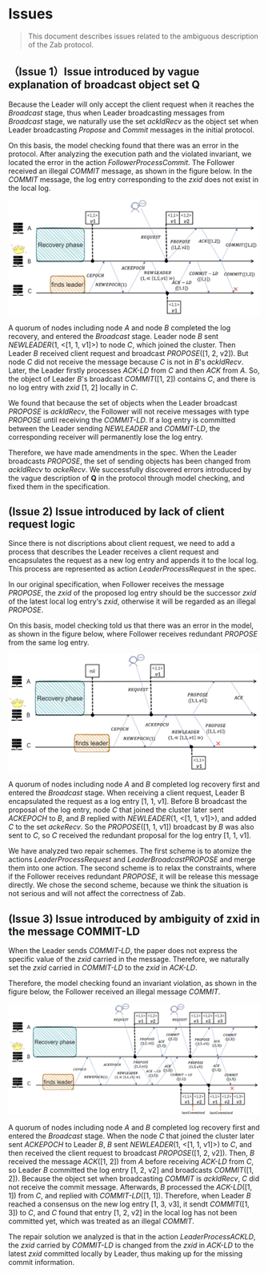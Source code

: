 <!--
Licensed to the Apache Software Foundation (ASF) under one
or more contributor license agreements.  See the NOTICE file
distributed with this work for additional information
regarding copyright ownership.  The ASF licenses this file
to you under the Apache License, Version 2.0 (the
"License"); you may not use this file except in compliance
with the License.  You may obtain a copy of the License at

    http://www.apache.org/licenses/LICENSE-2.0

Unless required by applicable law or agreed to in writing, software
distributed under the License is distributed on an "AS IS" BASIS,
WITHOUT WARRANTIES OR CONDITIONS OF ANY KIND, either express or implied.
See the License for the specific language governing permissions and
limitations under the License.
//-->

# Issues

>This document describes issues related to the ambiguous description of the Zab protocol. 

## （Issue 1）Issue introduced by vague explanation of broadcast object set Q
Because the Leader will only accept the client request when it reaches the *Broadcast* stage, thus when Leader broadcasting messages from *Broadcast* stage, we naturally use the set *ackldRecv* as the object set when Leader broadcasting *Propose* and *Commit* messages in the initial protocol. 

On this basis, the model checking found that there was an error in the protocol. After analyzing the execution path and the violated invariant, we located the error in the action *FollowerProcessCommit*. The Follower received an illegal *COMMIT* message, as shown in the figure below. In the *COMMIT* message, the log entry corresponding to the *zxid* does not exist in the local log.  

![protocol-spec-mck-bug1](pic/protocol-spec-mck-bug1.png)

A quorum of nodes including node *A* and node *B* completed the log recovery, and entered the *Broadcast* stage. Leader node *B* sent *NEWLEADER*(1, <[1, 1, v1]>) to node *C*, which joined the cluster. Then Leader *B* received client request and broadcast *PROPOSE*([1, 2, v2]). But node *C* did not receive the message because *C* is not in *B*'s *ackldRecv*. Later, the Leader firstly processes *ACK-LD* from *C* and then *ACK* from *A*. So, the object of Leader *B*'s broadcast *COMMIT*([1, 2]) contains *C*, and there is no log entry with *zxid* [1, 2] locally in *C*.

We found that because the set of objects when the Leader broadcast *PROPOSE* is *ackldRecv*, the Follower will not receive messages with type *PROPOSE* until receiving the *COMMIT-LD*. If a log entry is committed between the Leader sending *NEWLEADER* and *COMMIT-LD*, the corresponding receiver will permanently lose the log entry.

Therefore, we have made amendments in the spec. When the Leader broadcasts *PROPOSE*, the set of sending objects has been changed from *ackldRecv* to *ackeRecv*. We successfully discovered errors introduced by the vague description of **Q** in the protocol through model checking, and fixed them in the specification.

## (Issue 2) Issue introduced by lack of client request logic
Since there is not discriptions about client request, we need to add a process that describes the Leader receives a client request and encapsulates the request as a new log entry and appends it to the local log. This process are represented as action *LeaderProcessRequest* in the spec.

In our original specification, when Follower receives the message *PROPOSE*, the *zxid* of the proposed log entry should be the successor *zxid* of the latest local log entry‘s *zxid*, otherwise it will be regarded as an illegal *PROPOSE*.

On this basis, model checking told us that there was an error in the model, as shown in the figure below, where Follower receives redundant *PROPOSE* from the same log entry. 

![protocol-spec-mck-bug2](pic/protocol-spec-mck-bug2.png)

A quorum of nodes including node *A* and *B* completed log recovery first and entered the *Broadcast* stage. When receiving a client request, Leader B encapsulated the request as a log entry [1, 1, v1]. Before B broadcast the proposal of the log entry, node *C* that joined the cluster later sent *ACKEPOCH* to *B*, and *B* replied with *NEWLEADER*(1, <[1, 1, v1]>), and added *C* to the set *ackeRecv*. So the *PROPOSE*([1, 1, v1]) broadcast by *B* was also sent to *C*, so *C* received the redundant proposal for the log entry [1, 1, v1].

We have analyzed two repair schemes. The first scheme is to atomize the actions *LeaderProcessRequest* and *LeaderBroadcastPROPOSE* and merge them into one action. The second scheme is to relax the constraints, where if the Follower receives redundant *PROPOSE*, it will be release this message directly. We chose the second scheme, because we think the situation is not serious and will not affect the correctness of Zab.

## (Issue 3) Issue introduced by ambiguity of zxid in the message COMMIT-LD
When the Leader sends *COMMIT-LD*, the paper does not express the specific value of the *zxid* carried in the message. Therefore, we naturally set the *zxid* carried in *COMMIT-LD* to the *zxid* in *ACK-LD*.

Therefore, the model checking found an invariant violation, as shown in the figure below, the Follower received an illegal message *COMMIT*.

![protocol-spec-mck-bug3](pic/protocol-spec-mck-bug3.png)

A quorum of nodes including node *A* and *B* completed log recovery first and entered the *Broadcast* stage. When the node *C* that joined the cluster later sent *ACKEPOCH* to Leader *B*, *B* sent *NEWLEADER*(1, <[1, 1, v1]>) to *C*, and then received the client request to broadcast *PROPOSE*([1, 2, v2]). Then, *B* received the message *ACK*([1, 2]) from *A* before receiving *ACK-LD* from *C*, so Leader *B* committed the log entry [1, 2, v2] and broadcasts *COMMIT*([1, 2]). Because the object set when broadcasting *COMMIT* is *ackldRecv*, *C* did not receive the commit message. Afterwards, *B* processed the *ACK-LD*([1, 1]) from *C*, and replied with *COMMIT-LD*([1, 1]). Therefore, when Leader *B* reached a consensus on the new log entry [1, 3, v3], it sendt *COMMIT*([1, 3]) to *C*, and *C* found that entry [1, 2, v2] in the local log has not been committed yet, which was treated as an illegal *COMMIT*.

The repair solution we analyzed is that in the action *LeaderProcessACKLD*, the *zxid* carried by *COMMIT-LD* is changed from the *zxid* in *ACK-LD* to the latest *zxid* committed locally by Leader, thus making up for the missing commit information.

